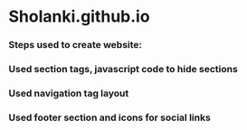 # Sholanki.github.io
### Steps used to create website:
### Used section tags, javascript code to hide sections
### Used navigation tag layout
### Used footer section and icons for social links
